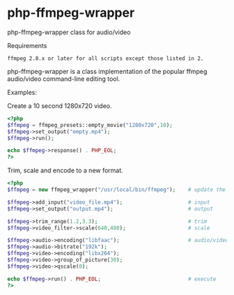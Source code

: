 # php-ffmpeg-wrapper
php-ffmpeg-wrapper class for audio/video

Requirements

    ffmpeg 2.8.x or later for all scripts except those listed in 2.

php-ffmpeg-wrapper is a class implementation of the popular ffmpeg audio/video command-line editing tool.

Examples:  
  
Create a 10 second 1280x720 video.  

```php
<?php  
$ffmpeg = ffmpeg_presets::empty_movie("1280x720",10);  
$ffmpeg->set_output("empty.mp4");  
$ffmpeg->run();  

echo $ffmpeg->response() . PHP_EOL;
?>
```
  
Trim, scale and encode to a new format.

```php
<?php
$ffmpeg = new ffmpeg_wrapper("/usr/local/bin/ffmpeg");    # update the path to binary if required

$ffmpeg->add_input("video_file.mp4");                     # input
$ffmpeg->set_output("output.mp4");                        # output

$ffmpeg->trim_range(1.2,3.3);                             # trim
$ffmpeg->video_filter->scale(640,480);                    # scale

$ffmpeg->audio->encoding("libfaac");                      # audio/video configuration
$ffmpeg->audio->bitrate("192k");
$ffmpeg->video->encoding("libx264");
$ffmpeg->video->group_of_picture(30);
$ffmpeg->video->qscale(0);

echo $ffmpeg->run() . PHP_EOL;                            # execute
?>
```
